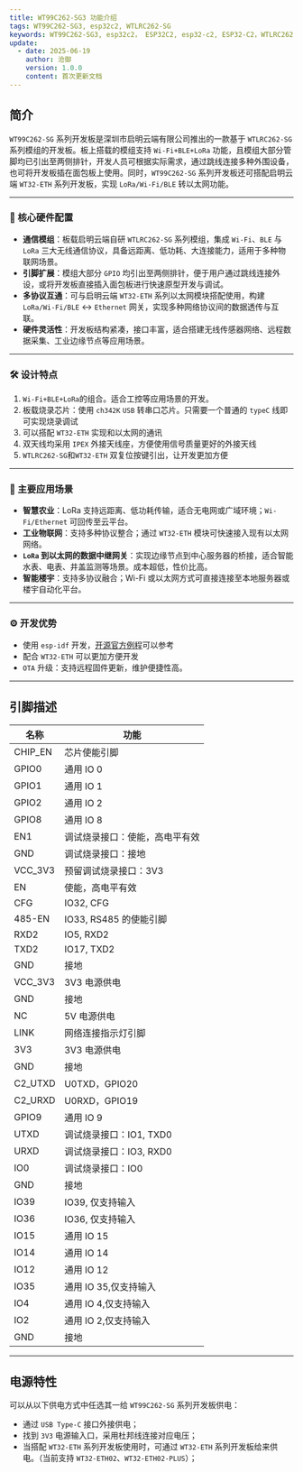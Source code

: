 ```yaml
---
title: WT99C262-SG3 功能介绍
tags: WT99C262-SG3, esp32c2, WTLRC262-SG
keywords: WT99C262-SG3, esp32c2， ESP32C2, esp32-c2, ESP32-C2，WTLRC262-SG
update:
  - date: 2025-06-19
    author: 沧御
    version: 1.0.0
    content: 首次更新文档
---
```


## 简介

`WT99C262-SG` 系列开发板是深圳市启明云端有限公司推出的一款基于 `WTLRC262-SG` 系列模组的开发板。板上搭载的模组支持 `Wi-Fi+BLE+LoRa` 功能，且模组大部分管脚均已引出至两侧排针，开发人员可根据实际需求，通过跳线连接多种外围设备，也可将开发板插在面包板上使用。同时，`WT99C262-SG` 系列开发板还可搭配启明云端 `WT32-ETH` 系列开发板，实现 `LoRa/Wi-Fi/BLE` 转以太网功能。

---

### 🔧 核心硬件配置

- **通信模组**：板载启明云端自研 `WTLRC262-SG` 系列模组，集成 `Wi-Fi`、`BLE` 与 `LoRa` 三大无线通信协议，具备远距离、低功耗、大连接能力，适用于多种物联网场景。
- **引脚扩展**：模组大部分 `GPIO` 均引出至两侧排针，便于用户通过跳线连接外设，或将开发板直接插入面包板进行快速原型开发与调试。
- **多协议互通**：可与启明云端 `WT32-ETH` 系列以太网模块搭配使用，构建 `LoRa/Wi-Fi/BLE` ↔ `Ethernet` 网关，实现多种网络协议间的数据透传与互联。
- **硬件灵活性**：开发板结构紧凑，接口丰富，适合搭建无线传感器网络、远程数据采集、工业边缘节点等应用场景。

---

### 🛠️ 设计特点

1. `Wi-Fi+BLE+LoRa`的组合。适合工控等应用场景的开发。
2. 板载烧录芯片：使用 `ch342K` `USB` 转串口芯片。只需要一个普通的 `typeC` 线即可实现烧录调试
3. 可以搭配 `WT32-ETH` 实现和以太网的通讯
4. 双天线均采用 `IPEX` 外接天线座，方便使用信号质量更好的外接天线
5. `WTLRC262-SG`和`WT32-ETH` 双复位按键引出，让开发更加方便

---

### 📡 主要应用场景

- **智慧农业**：LoRa 支持远距离、低功耗传输，适合无电网或广域环境；`Wi-Fi/Ethernet` 可回传至云平台。
- **工业物联网**：支持多种协议整合；通过 `WT32-ETH` 模块可快速接入现有以太网网络。
- **`LoRa` 到以太网的数据中继网关**：实现边缘节点到中心服务器的桥接，适合智能水表、电表、井盖监测等场景。成本超低，性价比高。
- **智能楼宇**：支持多协议融合；Wi-Fi 或以太网方式可直接连接至本地服务器或楼宇自动化平台。

---

### ⚙️ 开发优势

- 使用 `esp-idf` 开发，[开源官方例程](https://github.com/wireless-tag-com/WTLRC262-SG)可以参考
- 配合 `WT32-ETH` 可以更加方便开发
- `OTA` 升级：支持远程固件更新，维护便捷性高。

---

## 引脚描述

| 名称    | 功能                           |
| ------- | ------------------------------ |
| CHIP_EN | 芯片使能引脚                   |
| GPIO0   | 通用 IO 0                      |
| GPIO1   | 通用 IO 1                      |
| GPIO2   | 通用 IO 2                      |
| GPIO8   | 通用 IO 8                      |
| EN1     | 调试烧录接口：使能，高电平有效 |
| GND     | 调试烧录接口：接地             |
| VCC_3V3 | 预留调试烧录接口：3V3          |
| EN      | 使能，高电平有效               |
| CFG     | IO32, CFG                      |
| 485-EN  | IO33, RS485 的使能引脚         |
| RXD2    | IO5, RXD2                      |
| TXD2    | IO17, TXD2                     |
| GND     | 接地                           |
| VCC_3V3 | 3V3 电源供电                   |
| GND     | 接地                           |
| NC      | 5V 电源供电                    |
| LINK    | 网络连接指示灯引脚             |
| 3V3     | 3V3 电源供电                   |
| GND     | 接地                           |
| C2_UTXD | U0TXD，GPIO20                  |
| C2_URXD | U0RXD，GPIO19                  |
| GPIO9   | 通用 IO 9                      |
| UTXD    | 调试烧录接口：IO1, TXD0        |
| URXD    | 调试烧录接口：IO3, RXD0        |
| IO0     | 调试烧录接口：IO0              |
| GND     | 接地                           |
| IO39    | IO39, 仅支持输入               |
| IO36    | IO36, 仅支持输入               |
| IO15    | 通用 IO 15                     |
| IO14    | 通用 IO 14                     |
| IO12    | 通用 IO 12                     |
| IO35    | 通用 IO 35,仅支持输入          |
| IO4     | 通用 IO 4,仅支持输入           |
| IO2     | 通用 IO 2,仅支持输入           |
| GND     | 接地                           |

---

## 电源特性

可以从以下供电方式中任选其一给 `WT99C262-SG` 系列开发板供电：

- 通过 `USB Type-C` 接口外接供电；
- 找到 `3V3` 电源输入口，采用杜邦线连接对应电压；
- 当搭配 `WT32-ETH` 系列开发板使用时，可通过 `WT32-ETH` 系列开发板给来供电。（当前支持 `WT32-ETH02`、`WT32-ETH02-PLUS`）；
